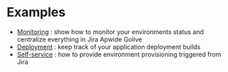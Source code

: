 # Examples

* [Monitoring](./monitoring) : show how to monitor your environments status and centralize everything in Jira Apwide Golive
* [Deployment](./deployment) : keep track of your application deployment builds
* [Self-service](./self-service) : how to provide environment provisioning triggered from Jira